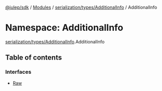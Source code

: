 [@julep/sdk](../README.md) / [Modules](../modules.md) / [serialization/types/AdditionalInfo](serialization_types_AdditionalInfo.md) / AdditionalInfo

# Namespace: AdditionalInfo

[serialization/types/AdditionalInfo](serialization_types_AdditionalInfo.md).AdditionalInfo

## Table of contents

### Interfaces

- [Raw](../interfaces/serialization_types_AdditionalInfo.AdditionalInfo.Raw.md)
